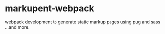 # markupent-webpack
 webpack development to generate static markup pages using pug and sass ...and more.
